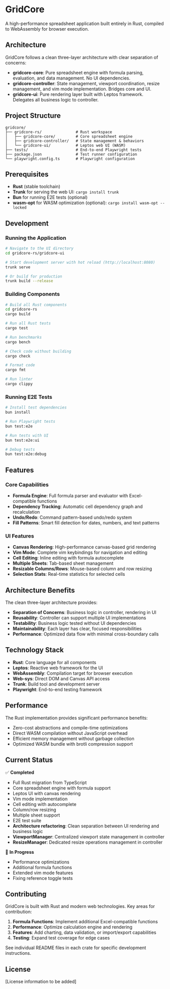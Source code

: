 # GridCore

A high-performance spreadsheet application built entirely in Rust, compiled to WebAssembly for browser execution.

## Architecture

GridCore follows a clean three-layer architecture with clear separation of concerns:

- **gridcore-core**: Pure spreadsheet engine with formula parsing, evaluation, and data management. No UI dependencies.
- **gridcore-controller**: State management, viewport coordination, resize management, and vim mode implementation. Bridges core and UI.
- **gridcore-ui**: Pure rendering layer built with Leptos framework. Delegates all business logic to controller.

## Project Structure

```
gridcore/
├── gridcore-rs/               # Rust workspace
│   ├── gridcore-core/         # Core spreadsheet engine
│   ├── gridcore-controller/   # State management & behaviors
│   └── gridcore-ui/           # Leptos web UI (WASM)
├── tests/                     # End-to-end Playwright tests
├── package.json               # Test runner configuration
└── playwright.config.ts       # Playwright configuration
```

## Prerequisites

- **Rust** (stable toolchain)
- **Trunk** for serving the web UI: `cargo install trunk`
- **Bun** for running E2E tests (optional)
- **wasm-opt** for WASM optimization (optional): `cargo install wasm-opt --locked`

## Development

### Running the Application

```bash
# Navigate to the UI directory
cd gridcore-rs/gridcore-ui

# Start development server with hot reload (http://localhost:8080)
trunk serve

# Or build for production
trunk build --release
```

### Building Components

```bash
# Build all Rust components
cd gridcore-rs
cargo build

# Run all Rust tests
cargo test

# Run benchmarks
cargo bench

# Check code without building
cargo check

# Format code
cargo fmt

# Run linter
cargo clippy
```

### Running E2E Tests

```bash
# Install test dependencies
bun install

# Run Playwright tests
bun test:e2e

# Run tests with UI
bun test:e2e:ui

# Debug tests
bun test:e2e:debug
```

## Features

### Core Capabilities
- **Formula Engine**: Full formula parser and evaluator with Excel-compatible functions
- **Dependency Tracking**: Automatic cell dependency graph and recalculation
- **Undo/Redo**: Command pattern-based undo/redo system
- **Fill Patterns**: Smart fill detection for dates, numbers, and text patterns

### UI Features
- **Canvas Rendering**: High-performance canvas-based grid rendering
- **Vim Mode**: Complete vim keybindings for navigation and editing
- **Cell Editing**: Inline editing with formula autocomplete
- **Multiple Sheets**: Tab-based sheet management
- **Resizable Columns/Rows**: Mouse-based column and row resizing
- **Selection Stats**: Real-time statistics for selected cells

## Architecture Benefits

The clean three-layer architecture provides:

- **Separation of Concerns**: Business logic in controller, rendering in UI
- **Reusability**: Controller can support multiple UI implementations
- **Testability**: Business logic tested without UI dependencies
- **Maintainability**: Each layer has clear, focused responsibilities
- **Performance**: Optimized data flow with minimal cross-boundary calls

## Technology Stack

- **Rust**: Core language for all components
- **Leptos**: Reactive web framework for the UI
- **WebAssembly**: Compilation target for browser execution
- **Web-sys**: Direct DOM and Canvas API access
- **Trunk**: Build tool and development server
- **Playwright**: End-to-end testing framework

## Performance

The Rust implementation provides significant performance benefits:
- Zero-cost abstractions and compile-time optimizations
- Direct WASM compilation without JavaScript overhead
- Efficient memory management without garbage collection
- Optimized WASM bundle with brotli compression support

## Current Status

✅ **Completed**
- Full Rust migration from TypeScript
- Core spreadsheet engine with formula support
- Leptos UI with canvas rendering
- Vim mode implementation
- Cell editing with autocomplete
- Column/row resizing
- Multiple sheet support
- E2E test suite
- **Architecture refactoring**: Clean separation between UI rendering and business logic
- **ViewportManager**: Centralized viewport state management in controller
- **ResizeManager**: Dedicated resize operations management in controller

🚧 **In Progress**
- Performance optimizations
- Additional formula functions
- Extended vim mode features
- Fixing reference toggle tests

## Contributing

GridCore is built with Rust and modern web technologies. Key areas for contribution:

1. **Formula Functions**: Implement additional Excel-compatible functions
2. **Performance**: Optimize calculation engine and rendering
3. **Features**: Add charting, data validation, or import/export capabilities
4. **Testing**: Expand test coverage for edge cases

See individual README files in each crate for specific development instructions.

## License

[License information to be added]